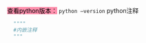 <mark style="background: #FF5582A6;">查看python版本：</mark>
    `python —version`
python注释
```python
  """"
  #内嵌注释  
  """
```